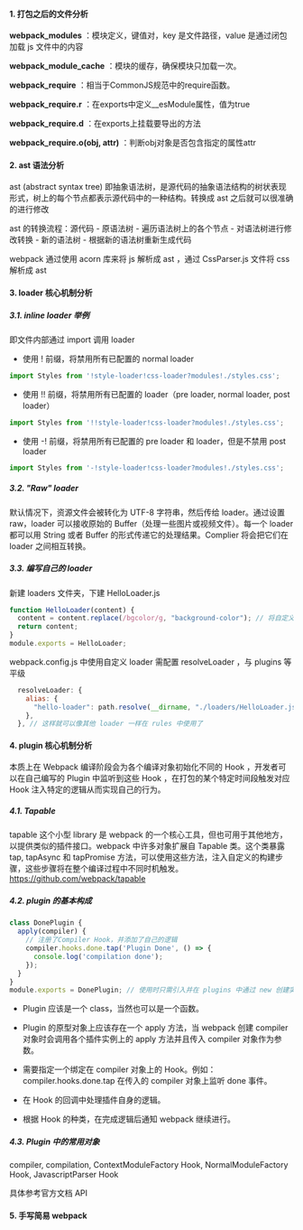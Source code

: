 #### 1. 打包之后的文件分析

**webpack_modules** ：模块定义，键值对，key 是⽂件路径，value 是通过闭包加载 js ⽂件中的内容

**webpack_module_cache** ：模块的缓存，确保模块只加载⼀次。

**webpack_require** ：相当于CommonJS规范中的require函数。

**webpack_require.r** ：在exports中定义__esModule属性，值为true

**webpack_require.d** ：在exports上挂载要导出的⽅法

**webpack_require.o(obj, attr)** ：判断obj对象是否包含指定的属性attr



#### 2. ast 语法分析

ast (abstract syntax tree) 即抽象语法树，是源代码的抽象语法结构的树状表现形式，树上的每个节点都表示源代码中的⼀种结构。转换成 ast 之后就可以很准确的进行修改

ast 的转换流程：源代码 - 原语法树 - 遍历语法树上的各个节点 - 对语法树进行修改转换 - 新的语法树 - 根据新的语法树重新生成代码

webpack 通过使用 acorn 库来将 js 解析成 ast ，通过 CssParser.js 文件将 css 解析成 ast



#### 3. loader 核心机制分析

##### 3.1. inline loader 举例

即文件内部通过 import 调用 loader 

- 使用 ! 前缀，将禁用所有已配置的 normal loader

```js
import Styles from '!style-loader!css-loader?modules!./styles.css';
```

- 使⽤ !! 前缀，将禁⽤所有已配置的 loader（pre loader, normal loader, post loader）

```js
import Styles from '!!style-loader!css-loader?modules!./styles.css';
```

- 使⽤ -! 前缀，将禁⽤所有已配置的 pre loader 和 loader，但是不禁⽤ post loader

```js
import Styles from '-!style-loader!css-loader?modules!./styles.css';
```

##### 3.2. "Raw" loader

默认情况下，资源⽂件会被转化为 UTF-8 字符串，然后传给 loader。通过设置 raw，loader 可以接收原始的 Buffer（处理一些图片或视频文件）。每⼀个 loader 都可以⽤ String 或者 Buffer 的形式传递它的处理结果。Complier 将会把它们在 loader 之间相互转换。

##### 3.3. 编写自己的 loader

新建 loaders 文件夹，下建 HelloLoader.js

```js
function HelloLoader(content) {
  content = content.replace(/bgcolor/g, "background-color"); // 将自定义属性名 bgcolor 转为标准属性名
  return content;
}
module.exports = HelloLoader;
```

webpack.config.js 中使用自定义 loader 需配置 resolveLoader ，与 plugins 等平级

```js
  resolveLoader: {
    alias: {
      "hello-loader": path.resolve(__dirname, "./loaders/HelloLoader.js"),
    },
  }, // 这样就可以像其他 loader 一样在 rules 中使用了
```



#### 4. plugin 核心机制分析

本质上在 Webpack 编译阶段会为各个编译对象初始化不同的 Hook ，开发者可以在⾃⼰编写的 Plugin 中监听到这些 Hook ，在打包的某个特定时间段触发对应 Hook 注⼊特定的逻辑从⽽实现⾃⼰的⾏为。

##### 4.1. Tapable

tapable 这个⼩型 library 是 webpack 的⼀个核⼼⼯具，但也可⽤于其他地⽅，以提供类似的插件接口。webpack 中许多对象扩展⾃ Tapable 类。这个类暴露 tap, tapAsync 和 tapPromise ⽅法，可以使⽤这些⽅法，注⼊⾃定义的构建步骤，这些步骤将在整个编译过程中不同时机触发。https://github.com/webpack/tapable

##### 4.2. plugin 的基本构成

```js
class DonePlugin {
  apply(compiler) {
    // 注册了Compiler Hook，并添加了⾃⼰的逻辑
    compiler.hooks.done.tap('Plugin Done', () => {
      console.log('compilation done');
    });
  }
}
module.exports = DonePlugin; // 使用时只需引入并在 plugins 中通过 new 创建实例即可
```

- Plugin 应该是⼀个 class，当然也可以是⼀个函数。

- Plugin 的原型对象上应该存在⼀个 apply ⽅法，当 webpack 创建 compiler 对象时会调⽤各个插件实例上的 apply ⽅法并且传⼊ compiler 对象作为参数。

- 需要指定⼀个绑定在 compiler 对象上的 Hook。例如： compiler.hooks.done.tap 在传⼊的 compiler 对象上监听 done 事件。
- 在 Hook 的回调中处理插件⾃身的逻辑。

- 根据 Hook 的种类，在完成逻辑后通知 webpack 继续进⾏。

##### 4.3. Plugin 中的常用对象

compiler, compilation, ContextModuleFactory Hook, NormalModuleFactory Hook, JavascriptParser Hook

具体参考官方文档 API 



#### 5. 手写简易 webpack









